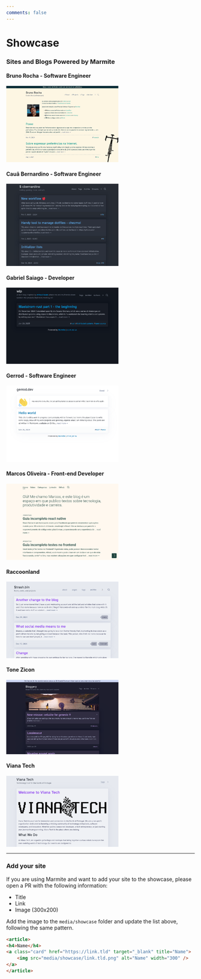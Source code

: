 ```yaml
---
comments: false
---
```

# Showcase

### Sites and Blogs Powered by Marmite

<!--

List of sites powered by Marmite

Title, link, image
Bruno Rocha, https://rochacbruno.com, rochacbruno.com.png
Gabriel Saiago - Developer, https://grsaiago.github.io/wipblog, grsaiago.github.io__wipblog.png
Gerrod - Software Engineer, https://gerrod.com, gerrod.dev.png
Marcos Oliveira - Front-end Developer, https://blog.bymarcos.com, blog.bymarcos.com.png
Racoonland, https://racoonland.us, racoonland.us.png
Tone, Zicon - Digital Artist, https://blog.zicon.no, blog.zicon.no.png
Viana Tech, https://vianatech.pt, vianatech.pt.png
 -->

<article>
<h4>Bruno Rocha - Software Engineer</h4>
<a class="card" href="https://rochacbruno.com" target="_blank" title="Bruno Rocha">
    <img src="media/showcase/rochacbruno.com.png" alt="Bruno Rocha" width="300" />
</a>
</article>

<article>
<h4>Cauã Bernardino - Software Engineer</h4>
<a class="card" href="https://cbernardino.dev" target="_blank" title="Cbernardino">
    <img src="media/showcase/cbernardino.dev.png" alt="cbernardino" width="300" />
</a>
</article>

<article>
<h4>Gabriel Saiago - Developer</h4>
<a class="card" href="https://grsaiago.github.io/wipblog" target="_blank" title="Gabriel Saiago">
    <img src="media/showcase/grsaiago.github.io__wipblog.png" alt="Gabriel Saiago" width="300" />
</a>
</article>

<article>
<h4>Gerrod - Software Engineer</h4>
<a class="card" href="https://gerrod.dev" target="_blank" title="Gerrod">
    <img src="media/showcase/gerrod.dev.png" alt="Gerrod" width="300" />
</a>
</article>

<article>
<h4>Marcos Oliveira - Front-end Developer</h4>
<a class="card" href="https://blog.bymarcos.com" target="_blank" title="Marcos Oliveira">
    <img src="media/showcase/blog.bymarcos.com.png" alt="Marcos Oliveira" width="300" />
</a>
</article>

<article>
<h4>Raccoonland</h4>
<a class="card" href="https://raccoonland.us" target="_blank" title="raccoonland">
    <img src="media/showcase/raccoonland.us.png" alt="Racoonland" width="300" />
</a>
</article>

<article>
<h4>Tone Zicon</h4>
<a class="card" href="https://blog.zicon.no" target="_blank" title="zicon">
    <img src="media/showcase/blog.zicon.no.png" alt="Zicon" width="300" />
</a>
</article>

<article>
<h4>Viana Tech</h4>
<a class="card" href="https://vianatech.pt" target="_blank" title="Viana Tech">
    <img src="media/showcase/vianatech.pt.png" alt="Viana Tech" width="300" />
</a>
</article>

---

### Add your site

If you are using Marmite and want to add your site to the showcase, please open a PR with the following information:

- Title
- Link
- Image (300x200)

Add the image to the `media/showcase` folder and update the list above, following the same pattern.

```html
<article>
<h4>Name</h4>
<a class="card" href="https://link.tld" target="_blank" title="Name">
    <img src="media/showcase/link.tld.png" alt="Name" width="300" />
</a>
</article>
```

